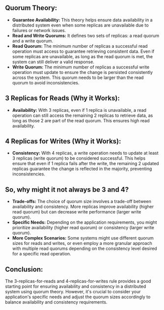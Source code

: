 ```toc
```
## **Quorum Theory:**

- **Guarantee Availability:** This theory helps ensure data availability in a distributed system even when some replicas are unavailable due to failures or network issues.
- **Read and Write Quorums:** It defines two sets of replicas: a read quorum and a write quorum.
- **Read Quorum:** The minimum number of replicas a successful read operation must access to guarantee retrieving consistent data. Even if some replicas are unavailable, as long as the read quorum is met, the system can still deliver a valid response.
- **Write Quorum:** The minimum number of replicas a successful write operation must update to ensure the change is persisted consistently across the system. This quorum needs to be larger than the read quorum to avoid inconsistencies.

## **3 Replicas for Reads (Why it Works):**

- **Availability:** With 3 replicas, even if 1 replica is unavailable, a read operation can still access the remaining 2 replicas to retrieve data, as long as those 2 are part of the read quorum. This ensures high read availability.

## **4 Replicas for Writes (Why it Works):**

- **Consistency:** With 4 replicas, a write operation needs to update at least 3 replicas (write quorum) to be considered successful. This helps ensure that even if 1 replica fails after the write, the remaining 2 updated replicas guarantee the change is reflected in the majority, preventing inconsistencies.

## **So, why might it not always be 3 and 4?**

- **Trade-offs:** The choice of quorum size involves a trade-off between availability and consistency. More replicas improve availability (higher read quorum) but can decrease write performance (larger write quorum).
- **Specific Needs:** Depending on the application requirements, you might prioritize availability (higher read quorum) or consistency (larger write quorum).
- **More Complex Scenarios:** Some systems might use different quorum sizes for reads and writes, or even employ a more granular approach with multiple read quorums depending on the consistency level desired for a specific read operation.

## **Conclusion:**

The 3-replicas-for-reads and 4-replicas-for-writes rule provides a good starting point for ensuring availability and consistency in a distributed system using quorum theory. However, it's crucial to consider your application's specific needs and adjust the quorum sizes accordingly to balance availability and consistency requirements.